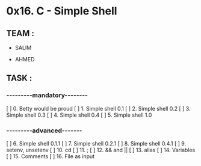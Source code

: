 # **0x16. C - Simple Shell**
## TEAM :
+ SALIM
* AHMED
## TASK :
### ---------mandatory--------
[ ] 0. Betty would be proud
[ ] 1. Simple shell 0.1
[ ] 2. Simple shell 0.2
[ ] 3. Simple shell 0.3
[ ] 4. Simple shell 0.4
[ ] 5. Simple shell 1.0
### ---------advanced-------
[ ] 6. Simple shell 0.1.1
[ ] 7. Simple shell 0.2.1
[ ] 8. Simple shell 0.4.1
[ ] 9. setenv, unsetenv
[ ] 10. cd
[ ] 11. ;
[ ] 12. && and ||
[ ] 13. alias
[ ] 14. Variables
[ ] 15. Comments
[ ] 16. File as input
